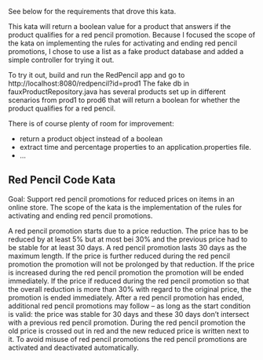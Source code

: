 See below for the requirements that drove this kata.

This kata will return a boolean value for a product that answers if the product qualifies for a red pencil promotion.
Because I focused the scope of the kata on implementing the rules for activating and ending
red pencil promotions, I chose to use a list as a fake product database and added a simple controller for trying it out.

To try it out, build and run the RedPencil app and go to http://localhost:8080/redpencil?id=prod1
The fake db in fauxProductRepository.java has several products set up in different scenarios from prod1 to prod6
that will return a boolean for whether the product qualifies for a red pencil.

There is of course plenty of room for improvement:
- return a product object instead of a boolean
- extract time and percentage properties to an application.properties file.
- ...

Red Pencil Code Kata
--------------------
Goal: Support red pencil promotions for reduced prices on items in an online store.
The scope of the kata is the implementation of the rules for activating and ending red pencil promotions.

A red pencil promotion starts due to a price reduction. The price has to be reduced by at least 5% but at most bei 30% and the previous price had to be stable for at least 30 days.
A red pencil promotion lasts 30 days as the maximum length.
If the price is further reduced during the red pencil promotion the promotion will not be prolonged by that reduction.
If the price is increased during the red pencil promotion the promotion will be ended immediately.
If the price if reduced during the red pencil promotion so that the overall reduction is more than 30% with regard to the original price, the promotion is ended immediately.
After a red pencil promotion has ended, additional red pencil promotions may follow – as long as the start condition is valid: the price was stable for 30 days and these 30 days don’t intersect with a previous red pencil promotion.
During the red pencil promotion the old price is crossed out in red and the new reduced price is written next to it.
To avoid misuse of red pencil promotions the red pencil promotions are activated and deactivated automatically.